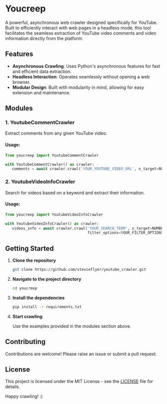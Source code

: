 # Youcreep

A powerful, asynchronous web crawler designed specifically for YouTube. Built to efficiently interact with web pages in a headless mode, this tool facilitates the seamless extraction of YouTube video comments and video information directly from the platform.

## Features

- **Asynchronous Crawling**: Uses Python's asynchronous features for fast and efficient data extraction.
- **Headless Interaction**: Operates seamlessly without opening a web browser.
- **Modular Design**: Built with modularity in mind, allowing for easy extension and maintenance.

## Modules

### 1. YoutubeCommentCrawler

Extract comments from any given YouTube video.

#### Usage:

```python
from youcreep import YoutubeCommentCrawler

with YoutubeCommentCrawler() as crawler:
   comments = await crawler.crawl('YOUR_YOUTUBE_VIDEO_URL', n_target=NUMBER_OF_COMMENTS_TO_FETCH)
```

### 2. YoutubeVideoInfoCrawler

Search for videos based on a keyword and extract their information.

#### Usage:

```python
from youcreep import YoutubeVideoInfoCrawler

with YoutubeVideoInfoCrawler() as crawler:
   videos_info = await crawler.crawl('YOUR_SEARCH_TERM', n_target=NUMBER_OF_VIDEOS_TO_FETCH,
                                     filter_options=YOUR_FILTER_OPTIONS)
```

## Getting Started

1. **Clone the repository**

   ```bash
   git clone https://github.com/stevieflyer/youtube_crawler.git
   ```
2. **Navigate to the project directory**

   ```bash
   cd youcreep
   ```
3. **Install the dependencies**

   ```bash
   pip install -r requirements.txt
   ```
4. **Start crawling**

   Use the examples provided in the modules section above.

## Contributing

Contributions are welcome! Please raise an issue or submit a pull request.

## License

This project is licensed under the MIT License - see the [LICENSE](LICENSE) file for details.

Happy crawling! :)
